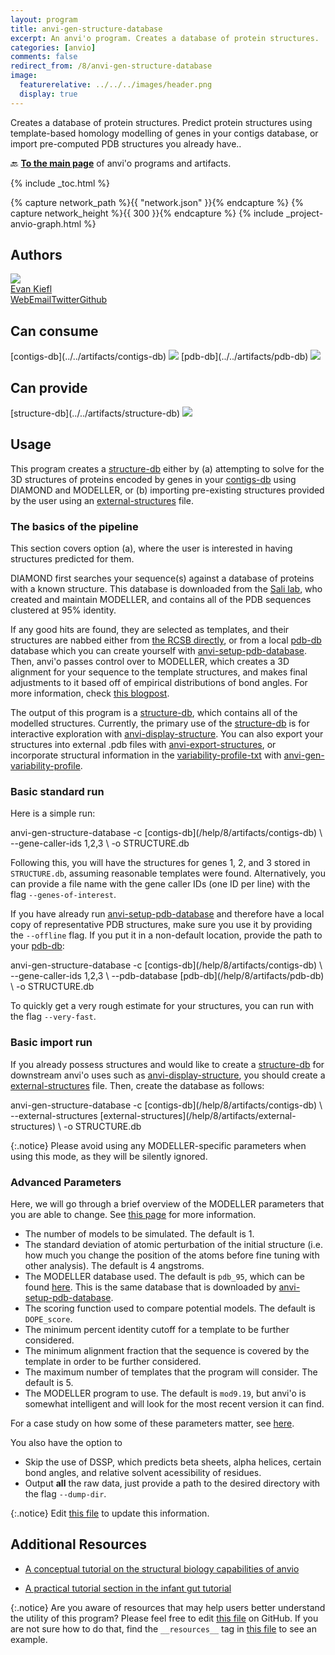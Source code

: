 ```yaml
---
layout: program
title: anvi-gen-structure-database
excerpt: An anvi'o program. Creates a database of protein structures.
categories: [anvio]
comments: false
redirect_from: /8/anvi-gen-structure-database
image:
  featurerelative: ../../../images/header.png
  display: true
---
```


Creates a database of protein structures. Predict protein structures using template-based homology modelling of genes in your contigs database, or import pre-computed PDB structures you already have..

🔙 **[To the main page](../../)** of anvi'o programs and artifacts.


{% include _toc.html %}
<div id="svg" class="subnetwork"></div>
{% capture network_path %}{{ "network.json" }}{% endcapture %}
{% capture network_height %}{{ 300 }}{% endcapture %}
{% include _project-anvio-graph.html %}


## Authors

<div class="anvio-person"><div class="anvio-person-info"><div class="anvio-person-photo"><img class="anvio-person-photo-img" src="../../images/authors/ekiefl.jpg" /></div><div class="anvio-person-info-box"><a href="/people/ekiefl" target="_blank"><span class="anvio-person-name">Evan Kiefl</span></a><div class="anvio-person-social-box"><a href="http://ekiefl.github.io" class="person-social" target="_blank"><i class="fa fa-fw fa-home"></i>Web</a><a href="mailto:kiefl.evan@gmail.com" class="person-social" target="_blank"><i class="fa fa-fw fa-envelope-square"></i>Email</a><a href="http://twitter.com/evankiefl" class="person-social" target="_blank"><i class="fa fa-fw fa-twitter-square"></i>Twitter</a><a href="http://github.com/ekiefl" class="person-social" target="_blank"><i class="fa fa-fw fa-github"></i>Github</a></div></div></div></div>



## Can consume


<p style="text-align: left" markdown="1"><span class="artifact-r">[contigs-db](../../artifacts/contigs-db) <img src="../../images/icons/DB.png" class="artifact-icon-mini" /></span> <span class="artifact-r">[pdb-db](../../artifacts/pdb-db) <img src="../../images/icons/DB.png" class="artifact-icon-mini" /></span></p>


## Can provide


<p style="text-align: left" markdown="1"><span class="artifact-p">[structure-db](../../artifacts/structure-db) <img src="../../images/icons/DB.png" class="artifact-icon-mini" /></span></p>


## Usage



This program creates a <span class="artifact-n">[structure-db](/help/8/artifacts/structure-db)</span> either by (a) attempting to solve for the 3D structures of proteins encoded by genes in your <span class="artifact-n">[contigs-db](/help/8/artifacts/contigs-db)</span> using DIAMOND and MODELLER, or (b) importing pre-existing structures provided by the user using an <span class="artifact-n">[external-structures](/help/8/artifacts/external-structures)</span> file.

### The basics of the pipeline

This section covers option (a), where the user is interested in having structures predicted for them.

DIAMOND first searches your sequence(s) against a database of proteins with a known structure.  This database is downloaded from the [Sali lab](https://salilab.org/modeller/supplemental.html), who created and maintain MODELLER, and contains all of the PDB sequences clustered at 95% identity.

If any good hits are found, they are selected as templates, and their structures are nabbed either from [the RCSB directly](https://www.rcsb.org/), or from a local <span class="artifact-n">[pdb-db](/help/8/artifacts/pdb-db)</span> database which you can create yourself with <span class="artifact-p">[anvi-setup-pdb-database](/help/8/programs/anvi-setup-pdb-database)</span>. Then, anvi'o passes control over to MODELLER, which creates a 3D alignment for your sequence to the template structures, and makes final adjustments to it based off of empirical distributions of bond angles. For more information, check [this blogpost](http://merenlab.org/2018/09/04/getting-started-with-anvio-structure/#how-modeller-works).

The output of this program is a <span class="artifact-n">[structure-db](/help/8/artifacts/structure-db)</span>, which contains all of the modelled structures. Currently, the primary use of the <span class="artifact-n">[structure-db](/help/8/artifacts/structure-db)</span> is for interactive exploration with <span class="artifact-p">[anvi-display-structure](/help/8/programs/anvi-display-structure)</span>. You can also export your structures into external .pdb files with <span class="artifact-p">[anvi-export-structures](/help/8/programs/anvi-export-structures)</span>, or incorporate structural information in the <span class="artifact-n">[variability-profile-txt](/help/8/artifacts/variability-profile-txt)</span> with <span class="artifact-p">[anvi-gen-variability-profile](/help/8/programs/anvi-gen-variability-profile)</span>.

### Basic standard run

Here is a simple run: 

<div class="codeblock" markdown="1">
anvi&#45;gen&#45;structure&#45;database &#45;c <span class="artifact&#45;n">[contigs&#45;db](/help/8/artifacts/contigs&#45;db)</span> \
                            &#45;&#45;gene&#45;caller&#45;ids 1,2,3 \
                            &#45;o STRUCTURE.db 
</div>

Following this, you will have the structures for genes 1, 2, and 3 stored in `STRUCTURE.db`, assuming reasonable templates were found. Alternatively, you can provide a file name with the gene caller IDs (one ID per line) with the flag `--genes-of-interest`.  

If you have already run <span class="artifact-p">[anvi-setup-pdb-database](/help/8/programs/anvi-setup-pdb-database)</span> and therefore have a local copy of representative PDB structures, make sure you use it by providing the `--offline` flag. If you put it in a non-default location, provide the path to your <span class="artifact-n">[pdb-db](/help/8/artifacts/pdb-db)</span>: 

<div class="codeblock" markdown="1">
anvi&#45;gen&#45;structure&#45;database &#45;c <span class="artifact&#45;n">[contigs&#45;db](/help/8/artifacts/contigs&#45;db)</span> \
                            &#45;&#45;gene&#45;caller&#45;ids 1,2,3 \
                            &#45;&#45;pdb&#45;database <span class="artifact&#45;n">[pdb&#45;db](/help/8/artifacts/pdb&#45;db)</span> \
                            &#45;o STRUCTURE.db 
</div>

To quickly get a very rough estimate for your structures, you can run with the flag `--very-fast`. 

### Basic import run

If you already possess structures and would like to create a <span class="artifact-n">[structure-db](/help/8/artifacts/structure-db)</span> for downstream anvi'o uses such as <span class="artifact-p">[anvi-display-structure](/help/8/programs/anvi-display-structure)</span>, you should create a <span class="artifact-n">[external-structures](/help/8/artifacts/external-structures)</span> file. Then, create the database as follows:

<div class="codeblock" markdown="1">
anvi&#45;gen&#45;structure&#45;database &#45;c <span class="artifact&#45;n">[contigs&#45;db](/help/8/artifacts/contigs&#45;db)</span> \
                            &#45;&#45;external&#45;structures <span class="artifact&#45;n">[external&#45;structures](/help/8/artifacts/external&#45;structures)</span> \
                            &#45;o STRUCTURE.db 
</div>

{:.notice}
Please avoid using any MODELLER-specific parameters when using this mode, as they will be silently ignored.


### Advanced Parameters

Here, we will go through a brief overview of the MODELLER parameters that you are able to change. See [this page](http://merenlab.org/2018/09/04/getting-started-with-anvio-structure/#description-of-all-modeller-parameters) for more information. 

- The number of models to be simulated. The default is 1. 
- The standard deviation of atomic perturbation of the initial structure (i.e. how much you change the position of the atoms before fine tuning with other analysis). The default is 4 angstroms.
- The MODELLER database used. The default is `pdb_95`, which can be found [here](https://salilab.org/modeller/supplemental.html). This is the same database that is downloaded by <span class="artifact-p">[anvi-setup-pdb-database](/help/8/programs/anvi-setup-pdb-database)</span>.
- The scoring function used to compare potential models. The default is `DOPE_score`.
- The minimum percent identity cutoff for a template to be further considered.
- The minimum alignment fraction that the sequence is covered by the template in order to be further considered.
- The maximum number of templates that the program will consider. The default is 5. 
- The MODELLER program to use. The default is `mod9.19`, but anvi'o is somewhat intelligent and will
  look for the most recent version it can find.

For a case study on how some of these parameters matter, see [here](http://merenlab.org/2018/09/04/getting-started-with-anvio-structure/#a-quick-case-study-on-the-importance-of-key-parameters). 

You also have the option to

- Skip the use of DSSP, which predicts beta sheets, alpha helices, certain bond angles, and relative
  solvent acessibility of residues.
- Output **all** the raw data, just provide a path to the desired directory with the flag `--dump-dir`.




{:.notice}
Edit [this file](https://github.com/merenlab/anvio/tree/master/anvio/docs/programs/anvi-gen-structure-database.md) to update this information.


## Additional Resources


* [A conceptual tutorial on the structural biology capabilities of anvio](http://merenlab.org/2018/09/04/structural-biology-with-anvio/)

* [A practical tutorial section in the infant gut tutorial](http://merenlab.org/tutorials/infant-gut/#chapter-vii-linking-genomic-heterogeneity-to-protein-structures)


{:.notice}
Are you aware of resources that may help users better understand the utility of this program? Please feel free to edit [this file](https://github.com/merenlab/anvio/tree/master/bin/anvi-gen-structure-database) on GitHub. If you are not sure how to do that, find the `__resources__` tag in [this file](https://github.com/merenlab/anvio/blob/master/bin/anvi-interactive) to see an example.
